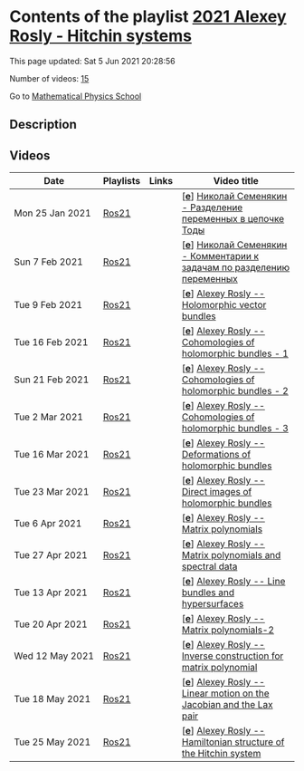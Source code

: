 # Contents of the playlist [2021 Alexey Rosly - Hitchin systems](https://www.youtube.com/playlist?list=PLLGkFbxve671HAjNL2O-0tMUhYEo6n3WW)

This page updated: Sat 5 Jun 2021 20:28:56

Number of videos: [15](#videos)

Go to [Mathematical Physics School](../README.md)

## Description



## Videos

|Date|Playlists|Links|Video title|
|---|---|---|---|
| Mon&nbsp;25&nbsp;Jan&nbsp;2021 | [Ros21](../playlists/Ros21 "2021 Alexey Rosly - Hitchin systems") |  | [[**e**](https://studio.youtube.com/video/2Uu444qaEiY/edit "Edit")] [Николай Семенякин - Разделение переменных в цепочке Тоды](https://www.youtube.com/watch?v=2Uu444qaEiY&list=PLLGkFbxve671HAjNL2O-0tMUhYEo6n3WW) |
| Sun&nbsp;7&nbsp;Feb&nbsp;2021 | [Ros21](../playlists/Ros21 "2021 Alexey Rosly - Hitchin systems") |  | [[**e**](https://studio.youtube.com/video/Woe0NmDehZ4/edit "Edit")] [Николай Семенякин - Комментарии к задачам по разделению переменных](https://www.youtube.com/watch?v=Woe0NmDehZ4&list=PLLGkFbxve671HAjNL2O-0tMUhYEo6n3WW) |
| Tue&nbsp;9&nbsp;Feb&nbsp;2021 | [Ros21](../playlists/Ros21 "2021 Alexey Rosly - Hitchin systems") |  | [[**e**](https://studio.youtube.com/video/DRZ30bki4gE/edit "Edit")] [Alexey Rosly -- Holomorphic vector bundles](https://www.youtube.com/watch?v=DRZ30bki4gE&list=PLLGkFbxve671HAjNL2O-0tMUhYEo6n3WW) |
| Tue&nbsp;16&nbsp;Feb&nbsp;2021 | [Ros21](../playlists/Ros21 "2021 Alexey Rosly - Hitchin systems") |  | [[**e**](https://studio.youtube.com/video/mjRgWsqkcf8/edit "Edit")] [Alexey Rosly -- Cohomologies of holomorphic bundles - 1](https://www.youtube.com/watch?v=mjRgWsqkcf8&list=PLLGkFbxve671HAjNL2O-0tMUhYEo6n3WW) |
| Sun&nbsp;21&nbsp;Feb&nbsp;2021 | [Ros21](../playlists/Ros21 "2021 Alexey Rosly - Hitchin systems") |  | [[**e**](https://studio.youtube.com/video/LHastsrcYnw/edit "Edit")] [Alexey Rosly -- Cohomologies of holomorphic bundles - 2](https://www.youtube.com/watch?v=LHastsrcYnw&list=PLLGkFbxve671HAjNL2O-0tMUhYEo6n3WW) |
| Tue&nbsp;2&nbsp;Mar&nbsp;2021 | [Ros21](../playlists/Ros21 "2021 Alexey Rosly - Hitchin systems") |  | [[**e**](https://studio.youtube.com/video/k7V3SQJGRUo/edit "Edit")] [Alexey Rosly -- Cohomologies of holomorphic bundles - 3](https://www.youtube.com/watch?v=k7V3SQJGRUo&list=PLLGkFbxve671HAjNL2O-0tMUhYEo6n3WW) |
| Tue&nbsp;16&nbsp;Mar&nbsp;2021 | [Ros21](../playlists/Ros21 "2021 Alexey Rosly - Hitchin systems") |  | [[**e**](https://studio.youtube.com/video/dJlGsrbEp7I/edit "Edit")] [Alexey Rosly -- Deformations of holomorphic bundles](https://www.youtube.com/watch?v=dJlGsrbEp7I&list=PLLGkFbxve671HAjNL2O-0tMUhYEo6n3WW) |
| Tue&nbsp;23&nbsp;Mar&nbsp;2021 | [Ros21](../playlists/Ros21 "2021 Alexey Rosly - Hitchin systems") |  | [[**e**](https://studio.youtube.com/video/L7DUh1SIt98/edit "Edit")] [Alexey Rosly -- Direct images of holomorphic bundles](https://www.youtube.com/watch?v=L7DUh1SIt98&list=PLLGkFbxve671HAjNL2O-0tMUhYEo6n3WW) |
| Tue&nbsp;6&nbsp;Apr&nbsp;2021 | [Ros21](../playlists/Ros21 "2021 Alexey Rosly - Hitchin systems") |  | [[**e**](https://studio.youtube.com/video/ngeM6oi-MKE/edit "Edit")] [Alexey Rosly -- Matrix polynomials](https://www.youtube.com/watch?v=ngeM6oi-MKE&list=PLLGkFbxve671HAjNL2O-0tMUhYEo6n3WW) |
| Tue&nbsp;27&nbsp;Apr&nbsp;2021 | [Ros21](../playlists/Ros21 "2021 Alexey Rosly - Hitchin systems") |  | [[**e**](https://studio.youtube.com/video/5f79VM9vEzA/edit "Edit")] [Alexey Rosly -- Matrix polynomials and spectral data](https://www.youtube.com/watch?v=5f79VM9vEzA&list=PLLGkFbxve671HAjNL2O-0tMUhYEo6n3WW) |
| Tue&nbsp;13&nbsp;Apr&nbsp;2021 | [Ros21](../playlists/Ros21 "2021 Alexey Rosly - Hitchin systems") |  | [[**e**](https://studio.youtube.com/video/15CTJYP5A3g/edit "Edit")] [Alexey Rosly -- Line bundles and hypersurfaces](https://www.youtube.com/watch?v=15CTJYP5A3g&list=PLLGkFbxve671HAjNL2O-0tMUhYEo6n3WW) |
| Tue&nbsp;20&nbsp;Apr&nbsp;2021 | [Ros21](../playlists/Ros21 "2021 Alexey Rosly - Hitchin systems") |  | [[**e**](https://studio.youtube.com/video/-31XrQGl1iU/edit "Edit")] [Alexey Rosly -- Matrix polynomials-2](https://www.youtube.com/watch?v=-31XrQGl1iU&list=PLLGkFbxve671HAjNL2O-0tMUhYEo6n3WW) |
| Wed&nbsp;12&nbsp;May&nbsp;2021 | [Ros21](../playlists/Ros21 "2021 Alexey Rosly - Hitchin systems") |  | [[**e**](https://studio.youtube.com/video/HinS9HcRKo4/edit "Edit")] [Alexey Rosly -- Inverse construction for matrix polynomial](https://www.youtube.com/watch?v=HinS9HcRKo4&list=PLLGkFbxve671HAjNL2O-0tMUhYEo6n3WW) |
| Tue&nbsp;18&nbsp;May&nbsp;2021 | [Ros21](../playlists/Ros21 "2021 Alexey Rosly - Hitchin systems") |  | [[**e**](https://studio.youtube.com/video/RqRvf6Vqo80/edit "Edit")] [Alexey Rosly -- Linear motion on the Jacobian and the Lax pair](https://www.youtube.com/watch?v=RqRvf6Vqo80&list=PLLGkFbxve671HAjNL2O-0tMUhYEo6n3WW) |
| Tue&nbsp;25&nbsp;May&nbsp;2021 | [Ros21](../playlists/Ros21 "2021 Alexey Rosly - Hitchin systems") |  | [[**e**](https://studio.youtube.com/video/mmIW3APRwJQ/edit "Edit")] [Alexey Rosly -- Hamiltonian structure of the Hitchin system](https://www.youtube.com/watch?v=mmIW3APRwJQ&list=PLLGkFbxve671HAjNL2O-0tMUhYEo6n3WW) |
